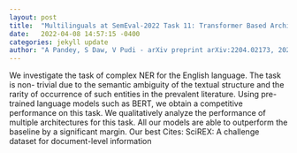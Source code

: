 ```yaml
---
layout: post
title:  "Multilinguals at SemEval-2022 Task 11: Transformer Based Architecture for Complex NER"
date:   2022-04-08 14:57:15 -0400
categories: jekyll update
author: "A Pandey, S Daw, V Pudi - arXiv preprint arXiv:2204.02173, 2022"
---
```

We investigate the task of complex NER for the English language. The task is non- trivial due to the semantic ambiguity of the textual structure and the rarity of occurrence of such entities in the prevalent literature. Using pre-trained language models such as BERT, we obtain a competitive performance on this task. We qualitatively analyze the performance of multiple architectures for this task. All our models are able to outperform the baseline by a significant margin. Our best Cites: SciREX: A challenge dataset for document-level information